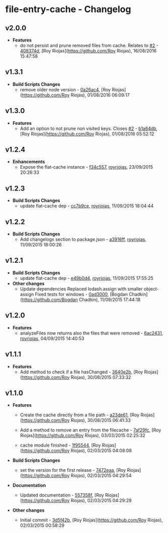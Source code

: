 # file-entry-cache - Changelog

## v2.0.0

* **Features**
  * do not persist and prune removed files from cache. Relates to [#2](https://github.com/royriojas/file-entry-cache/issues/2) - [408374d](https://github.com/royriojas/file-entry-cache/commit/408374d), [Roy Riojas](https://github.com/Roy Riojas), 16/08/2016 15:47:58

## v1.3.1

* **Build Scripts Changes**
  * remove older node version - [0a26ac4](https://github.com/royriojas/file-entry-cache/commit/0a26ac4), [Roy Riojas](https://github.com/Roy Riojas), 01/08/2016 06:09:17

## v1.3.0

* **Features**
  * Add an option to not prune non visited keys. Closes [#2](https://github.com/royriojas/file-entry-cache/issues/2) - [b1a64db](https://github.com/royriojas/file-entry-cache/commit/b1a64db), [Roy Riojas](https://github.com/Roy Riojas), 01/08/2016 05:52:12

## v1.2.4

* **Enhancements**
  * Expose the flat-cache instance - [f34c557](https://github.com/royriojas/file-entry-cache/commit/f34c557), [royriojas](https://github.com/royriojas), 23/09/2015 20:26:33

## v1.2.3

* **Build Scripts Changes**
  * update flat-cache dep - [cc7b9ce](https://github.com/royriojas/file-entry-cache/commit/cc7b9ce), [royriojas](https://github.com/royriojas), 11/09/2015 18:04:44

## v1.2.2

* **Build Scripts Changes**
  * Add changelogx section to package.json - [a3916ff](https://github.com/royriojas/file-entry-cache/commit/a3916ff), [royriojas](https://github.com/royriojas), 11/09/2015 18:00:26

## v1.2.1

* **Build Scripts Changes**
  * update flat-cache dep - [e49b0d4](https://github.com/royriojas/file-entry-cache/commit/e49b0d4), [royriojas](https://github.com/royriojas), 11/09/2015 17:55:25
* **Other changes**
  * Update dependencies Replaced lodash.assign with smaller object-assign Fixed tests for windows - [0ad3000](https://github.com/royriojas/file-entry-cache/commit/0ad3000), [Bogdan Chadkin](https://github.com/Bogdan Chadkin), 11/09/2015 17:44:18

## v1.2.0

* **Features**
  * analyzeFiles now returns also the files that were removed - [6ac2431](https://github.com/royriojas/file-entry-cache/commit/6ac2431), [royriojas](https://github.com/royriojas), 04/09/2015 14:40:53

## v1.1.1

* **Features**
  * Add method to check if a file hasChanged - [3640e2b](https://github.com/royriojas/file-entry-cache/commit/3640e2b), [Roy Riojas](https://github.com/Roy Riojas), 30/08/2015 07:33:32

## v1.1.0

* **Features**

  * Create the cache directly from a file path - [a23de61](https://github.com/royriojas/file-entry-cache/commit/a23de61), [Roy Riojas](https://github.com/Roy Riojas), 30/08/2015 06:41:33

  * Add a method to remove an entry from the filecache - [7af29fc](https://github.com/royriojas/file-entry-cache/commit/7af29fc), [Roy Riojas](https://github.com/Roy Riojas), 03/03/2015 02:25:32

  * cache module finished - [1f95544](https://github.com/royriojas/file-entry-cache/commit/1f95544), [Roy Riojas](https://github.com/Roy Riojas), 02/03/2015 04:08:08

* **Build Scripts Changes**
  * set the version for the first release - [7472eaa](https://github.com/royriojas/file-entry-cache/commit/7472eaa), [Roy Riojas](https://github.com/Roy Riojas), 02/03/2015 04:29:54
* **Documentation**
  * Updated documentation - [557358f](https://github.com/royriojas/file-entry-cache/commit/557358f), [Roy Riojas](https://github.com/Roy Riojas), 02/03/2015 04:29:29
* **Other changes**
  * Initial commit - [3d5f42b](https://github.com/royriojas/file-entry-cache/commit/3d5f42b), [Roy Riojas](https://github.com/Roy Riojas), 02/03/2015 00:58:29
